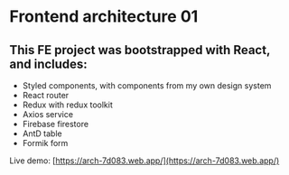 # Frontend architecture 01

## This FE project was bootstrapped with React, and includes:
- Styled components, with components from my own design system
- React router
- Redux with redux toolkit
- Axios service
- Firebase firestore
- AntD table
- Formik form

Live demo: [https://arch-7d083.web.app/](https://arch-7d083.web.app/)